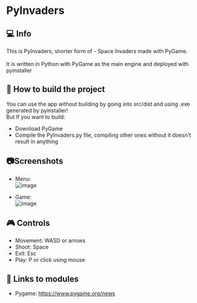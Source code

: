 # PyInvaders
## :computer: Info
This is PyInvaders, shorter form of - Space Invaders made with PyGame.<br><br>
It is written in Python with PyGame as the main engine and deployed with pyinstaller<br>

## :hammer: How to build the project
You can use the app without building by going into src/dist and using .exe generated by pyinstaller!<br>
But If you want to build:
- Download PyGame
- Compile the PyInvaders.py file, compiling other ones without it doesn't result in anything

## :camera:Screenshots
- Menu:<br>![image](https://github.com/BudzioT/PyInvaders/assets/145849460/266e95df-4c55-48bf-8ff3-037ad06648db)

- Game:<br>![image](https://github.com/BudzioT/PyInvaders/assets/145849460/3a01b50c-f5bb-4f15-8af4-3c3d45a0bd6f)


## :video_game: Controls
- Movement: WASD or arrows
- Shoot: Space
- Exit: Esc
- Play: P or click using mouse

## :page_facing_up: Links to modules
- Pygame: https://www.pygame.org/news

